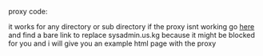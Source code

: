 proxy code:

it works for any directory or sub directory if the proxy isnt working go [here](/app/uv/uv.config.js) and find a bare link to replace sysadmin.us.kg because it might be blocked for you and i will give you an example html page with the proxy
